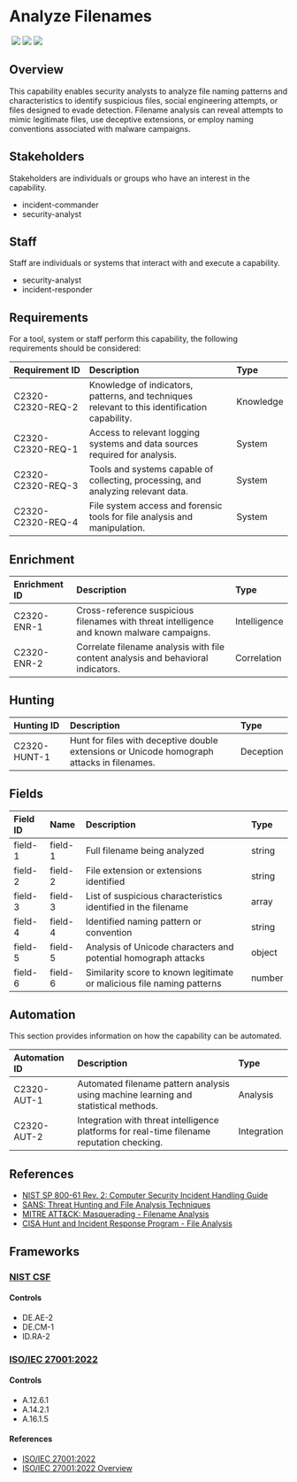 # Analyze Filenames
&nbsp;![](https://img.shields.io/badge/ID-C2320-blue)&nbsp;![](https://img.shields.io/badge/Phase-Identification_%28P0002%29-blue)&nbsp;![](https://img.shields.io/badge/Category-File-blue)
## Overview
This capability enables security analysts to analyze file naming patterns and characteristics to identify suspicious files, social engineering attempts, or files designed to evade detection. Filename analysis can reveal attempts to mimic legitimate files, use deceptive extensions, or employ naming conventions associated with malware campaigns.

## Stakeholders
Stakeholders are individuals or groups who have an interest in the capability.

- incident-commander
- security-analyst

## Staff
Staff are individuals or systems that interact with and execute a capability.

- security-analyst
- incident-responder

## Requirements
For a tool, system or staff perform this capability, the following requirements should be considered:

| Requirement ID | Description | Type |
| :--- | :--- | :--- |
| C2320-C2320-REQ-2 | Knowledge of indicators, patterns, and techniques relevant to this identification capability. | Knowledge|
| C2320-C2320-REQ-1 | Access to relevant logging systems and data sources required for analysis. | System|
| C2320-C2320-REQ-3 | Tools and systems capable of collecting, processing, and analyzing relevant data. | System|
| C2320-C2320-REQ-4 | File system access and forensic tools for file analysis and manipulation. | System|

## Enrichment
| Enrichment ID | Description | Type |
| :--- | :--- | :--- |
| C2320-ENR-1 | Cross-reference suspicious filenames with threat intelligence and known malware campaigns. | Intelligence |
| C2320-ENR-2 | Correlate filename analysis with file content analysis and behavioral indicators. | Correlation |

## Hunting
| Hunting ID | Description | Type |
| :--- | :--- | :--- |
| C2320-HUNT-1 | Hunt for files with deceptive double extensions or Unicode homograph attacks in filenames. | Deception |

## Fields
| Field ID | Name | Description | Type |
| :--- | :--- | :--- | :--- |
| field-1 | field-1 | Full filename being analyzed | string |
| field-2 | field-2 | File extension or extensions identified | string |
| field-3 | field-3 | List of suspicious characteristics identified in the filename | array |
| field-4 | field-4 | Identified naming pattern or convention | string |
| field-5 | field-5 | Analysis of Unicode characters and potential homograph attacks | object |
| field-6 | field-6 | Similarity score to known legitimate or malicious file naming patterns | number |

## Automation
This section provides information on how the capability can be automated.

| Automation ID | Description | Type |
| :--- | :--- | :--- |
| C2320-AUT-1 | Automated filename pattern analysis using machine learning and statistical methods. | Analysis |
| C2320-AUT-2 | Integration with threat intelligence platforms for real-time filename reputation checking. | Integration |

## References

- [NIST SP 800-61 Rev. 2: Computer Security Incident Handling Guide](https://csrc.nist.gov/publications/detail/sp/800-61/rev-2/final)
- [SANS: Threat Hunting and File Analysis Techniques](https://www.sans.org/white-papers/37382/)
- [MITRE ATT&CK: Masquerading - Filename Analysis](https://attack.mitre.org/techniques/T1036/)
- [CISA Hunt and Incident Response Program - File Analysis](https://www.cisa.gov/sites/default/files/publications/CISA_Hunt_and_Incident_Response_Program.pdf)
## Frameworks
### [NIST CSF](../frameworks/F0003.md)

#### Controls

- DE.AE-2 
- DE.CM-1 
- ID.RA-2 

### [ISO/IEC 27001:2022](../frameworks/F0002.md)

#### Controls

- A.12.6.1 
- A.14.2.1 
- A.16.1.5 

#### References

- [ISO/IEC 27001:2022](https://www.iso.org/standard/82875.html)
- [ISO/IEC 27001:2022 Overview](https://www.iso.org/isoiec-27001-information-security.html)